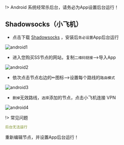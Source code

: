 !> Android 系统经常杀后台，请务必为App设置后台运行！

## Shadowsocks（小飞机）

* 点击下载 [Shadowsocks](https://www.5nd.xyz/android/ss.apk) ，安装后`务必设置`App后台运行

![android1](https://www.5nd.xyz/android/ss1.gif ':size=320')

* 进入您购买SS节点的网站，复制`二维码链接`-->导入App

![android2](https://www.5nd.xyz/android/ss2.gif ':size=320')

* 依次点击节点右边的✏图标-->设置每个路线的`路由模式`

![android3](https://www.5nd.xyz/android/ss3.gif ':size=320')

* `删掉`无效路线，`选择`添加的节点，点击小飞机连接 VPN

![android4](https://www.5nd.xyz/android/ss4.gif ':size=320')

!> 常见问题

```yaml
后台无法运行
```
重新编辑节点，并设置App后台运行！
